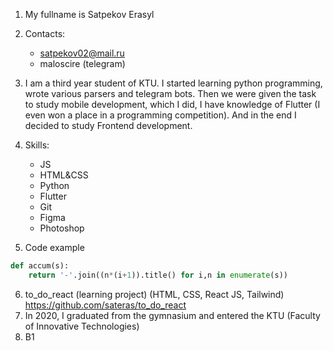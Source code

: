 1. My fullname is Satpekov Erasyl
2. Contacts:
    * satpekov02@mail.ru
    * maloscire (telegram)
3. I am a third year student of KTU. I started learning python programming, wrote various parsers and telegram bots. Then we were given the task to study mobile development, which I did, I have knowledge of Flutter (I even won a place in a programming competition). And in the end I decided to study Frontend development.
4. Skills:
    * JS
    * HTML&CSS
    * Python
    * Flutter
    * Git
    * Figma
    * Photoshop

5. Code example

```python
def accum(s):
    return '-'.join((n*(i+1)).title() for i,n in enumerate(s))
```

6. to_do_react (learning project) (HTML, CSS, React JS, Tailwind)
https://github.com/sateras/to_do_react
7. In 2020, I graduated from the gymnasium and entered the KTU (Faculty of Innovative Technologies)
8. B1
